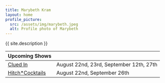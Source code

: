 ```yaml
---
title: Marybeth Kram
layout: home
profile_picture:
  src: /assets/img/marybeth.jpeg
  alt: Profile photo of Marybeth
---
```

{{ site.description }}

| Upcoming Shows | |
|---|---|
| [Clued In](https://www.secondcity.com/shows/chicago/clued-in-chi/) | August 22nd, 23rd, September 12th, 27th |
| [Hitch*Cocktails](https://theannoyance.thundertix.com/events/188394) | August 22nd, September 26th |

